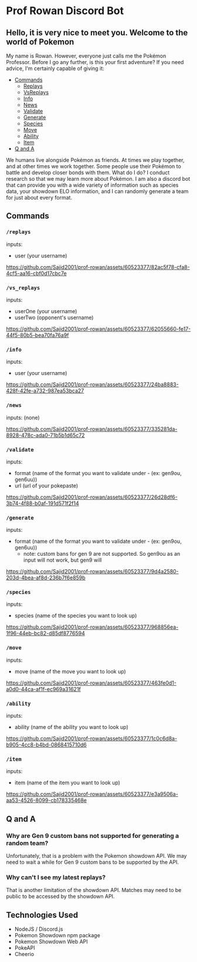 # Prof Rowan Discord Bot

## Hello, it is very nice to meet you. Welcome to the world of Pokemon

My name is Rowan. However, everyone just calls me the Pokémon Professor. Before I go any further, is this your first adventure? If you need advice, I'm certainly capable of giving it:

* [Commands](#commands)
   * [Replays](#/replays)
   * [VsReplays](#/vs_replays)
   * [Info](#/info)
   * [News](#/news)
   * [Validate](#/validate)
   * [Generate](#/generate)
   * [Species](#/species)
   * [Move](#/move)
   * [Ability](#/ability)
   * [Item](#/item)
* [Q and A](#q-and-a) 

We humans live alongside Pokémon as friends. At times we play together, and at other times we work together. Some people use their Pokémon to battle and develop closer bonds with them. What do I do? I conduct research so that we may learn more about Pokémon. I am also a discord bot that can provide you with a wide variety of information such as species data, your showdown ELO information, and I can randomly generate a team for just about every format.

## Commands

### ```/replays```

inputs: 
* user (your username)
  
https://github.com/Sajid2001/prof-rowan/assets/60523377/82ac5f78-cfa8-4cf5-aa16-cbf0d17cbc7e

### ```/vs_replays```

inputs:
* userOne (your username)
* userTwo (opponent's username)

https://github.com/Sajid2001/prof-rowan/assets/60523377/62055660-fe17-44f5-80b5-bea70fa76a9f

### ```/info```

inputs: 
* user (your username)

https://github.com/Sajid2001/prof-rowan/assets/60523377/24ba8883-428f-42fe-a732-987ea53bca27

### ```/news```

inputs: (none)

https://github.com/Sajid2001/prof-rowan/assets/60523377/335281da-8928-478c-ada0-71b5b1d65c72

### ```/validate```

inputs:
* format (name of the format you want to validate under - (ex: gen9ou, gen6uu))
* url (url of your pokepaste)

https://github.com/Sajid2001/prof-rowan/assets/60523377/26d28df6-3b74-4f88-b0af-191d571f2f14

### ```/generate```

inputs:
* format (name of the format you want to validate under - (ex: gen9ou, gen6uu))
  * note: custom bans for gen 9 are not supported. So gen9ou as an input will not work, but gen9 will

https://github.com/Sajid2001/prof-rowan/assets/60523377/9d4a2580-203d-4bea-af8d-236b7f6e859b

### ```/species```

inputs: 
* species (name of the species you want to look up)

https://github.com/Sajid2001/prof-rowan/assets/60523377/968856ea-1f96-44eb-bc82-d85df8776594

### ```/move```

inputs:
* move (name of the move you want to look up)

https://github.com/Sajid2001/prof-rowan/assets/60523377/463fe0d1-a0d0-44ca-af1f-ec969a31621f

### ```/ability```

inputs:
* ability (name of the ability you want to look up)

https://github.com/Sajid2001/prof-rowan/assets/60523377/1c0c6d8a-b905-4cc8-b4bd-0868415710d6

### ```/item```

inputs:
* item (name of the item you want to look up)

https://github.com/Sajid2001/prof-rowan/assets/60523377/e3a9506a-aa53-4526-8099-cb178335468e

## Q and A

### Why are Gen 9 custom bans not supported for generating a random team?

Unfortunately, that is a problem with the Pokemon showdown API. We may need to wait a while for Gen 9 custom bans to be supported by the API.

### Why can't I see my latest replays?

That is another limitation of the showdown API. Matches may need to be public to be accessed by the showdown API.

## Technologies Used

* NodeJS / Discord.js
* Pokemon Showdown npm package
* Pokemon Showdown Web API
* PokeAPI
* Cheerio
